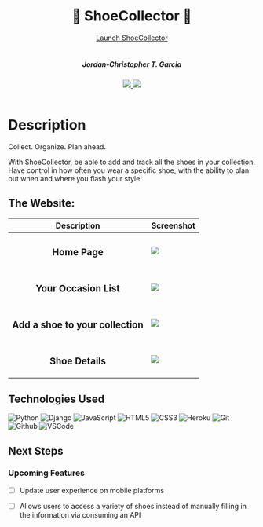 <div align="center">
  <h1>👟 ShoeCollector 👠</h1>
  <a href="https://shoe-collector-sei.herokuapp.com/">Launch ShoeCollector</a>
  <br>
  <br>
  <h5>Jordan-Christopher T. Garcia</h5>

  <a href="https://www.linkedin.com/in/jctgarcia20/" target="_blank">
      <img src="https://img.shields.io/badge/-linkedin.com/in/jctgarcia20-blue?style=flat&``logo=Linkedin&logoColor=white">
  </a> 
  <a href="jctgarcia20@gmail.com" target="_blank">
      <img src="https://img.shields.io/badge/jctgarcia20@gmail.com-c14438?style=flat&logo=Gmail&``logoColor=white">
  </a>
</div>

<br>
<h1>Description</h1>
<p>Collect. Organize. Plan ahead.
<p>With ShoeCollector, be able to add and track all the shoes in your collection. Have control in how often you wear a specific shoe, with the ability to plan out when and where you flash your style!
<br>

## The Website:
| Description | Screenshot |
|------------ | ------------|
| <h3 align="center">Home Page</h3> | <img src="https://i.imgur.com/ulmMYQp.png">
| <h3 align="center">Your Occasion List</h3> | <img src="https://i.imgur.com/DtLJFo6.png" >
| <h3 align="center">Add a shoe to your collection</h3> |  <img src="https://i.imgur.com/soCa1M0.png">
| <h3 align="center">Shoe Details</h3> | <img src="https://i.imgur.com/XO1CS6j.png">
</details>

## Technologies Used
![Python](https://img.shields.io/badge/-Python-333?style=flat&logo=python)
![Django](https://img.shields.io/badge/-Django-333?style=flat&logo=django)
![JavaScript](https://img.shields.io/badge/-JavaScript-333?style=flat&logo=javascript) 
![HTML5](https://img.shields.io/badge/-HTML5-333?style=flat&logo=html5)
![CSS3](https://img.shields.io/badge/-CSS-333?style=flat&logo=css3)
![Heroku](https://img.shields.io/badge/-Heroku-333?style=flat&logo=heroku)
![Git](https://img.shields.io/badge/-Git-333?style=flat&logo=git)
![Github](https://img.shields.io/badge/-GitHub-333?style=flat&logo=github)
![VSCode](https://img.shields.io/badge/-VS_Code-333?style=flat&logo=visualstudio)

## Next Steps

### Upcoming Features

- [ ] Update user experience on mobile platforms

- [ ] Allows users to access a variety of shoes instead of manually filling in the information via consuming an API